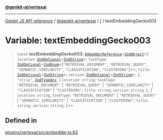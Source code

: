 [**@genkit-ai/vertexai**](../README.md)

***

[Genkit JS API reference](../../../README.md) / [@genkit-ai/vertexai](../README.md) / [/](../README.md) / textEmbeddingGecko003

# Variable: textEmbeddingGecko003

> `const` **textEmbeddingGecko003**: [`EmbedderReference`](../../../genkit/interfaces/EmbedderReference.md)\<[`ZodObject`](../../../genkit/namespaces/z/classes/ZodObject.md)\<\{ `location`: [`ZodOptional`](../../../genkit/namespaces/z/classes/ZodOptional.md)\<[`ZodString`](../../../genkit/namespaces/z/classes/ZodString.md)\>; `taskType`: [`ZodOptional`](../../../genkit/namespaces/z/classes/ZodOptional.md)\<[`ZodEnum`](../../../genkit/namespaces/z/classes/ZodEnum.md)\<[`"RETRIEVAL_DOCUMENT"`, `"RETRIEVAL_QUERY"`, `"SEMANTIC_SIMILARITY"`, `"CLASSIFICATION"`, `"CLUSTERING"`]\>\>; `title`: [`ZodOptional`](../../../genkit/namespaces/z/classes/ZodOptional.md)\<[`ZodString`](../../../genkit/namespaces/z/classes/ZodString.md)\>; `version`: [`ZodOptional`](../../../genkit/namespaces/z/classes/ZodOptional.md)\<[`ZodString`](../../../genkit/namespaces/z/classes/ZodString.md)\>; \}, `"strip"`, [`ZodTypeAny`](../../../genkit/namespaces/z/type-aliases/ZodTypeAny.md), \{ `location`: `string`; `taskType`: `"RETRIEVAL_DOCUMENT"` \| `"RETRIEVAL_QUERY"` \| `"SEMANTIC_SIMILARITY"` \| `"CLASSIFICATION"` \| `"CLUSTERING"`; `title`: `string`; `version`: `string`; \}, \{ `location`: `string`; `taskType`: `"RETRIEVAL_DOCUMENT"` \| `"RETRIEVAL_QUERY"` \| `"SEMANTIC_SIMILARITY"` \| `"CLASSIFICATION"` \| `"CLUSTERING"`; `title`: `string`; `version`: `string`; \}\>\>

## Defined in

[plugins/vertexai/src/embedder.ts:63](https://github.com/firebase/genkit/blob/286538acadb0c266800cfa4edc099546226d5af8/js/plugins/vertexai/src/embedder.ts#L63)
